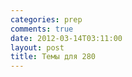```yaml
---
categories: prep
comments: true
date: 2012-03-14T03:11:00
layout: post
title: Темы для 280
---
```


